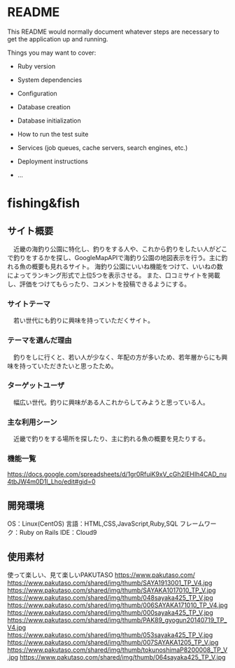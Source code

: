 # README

This README would normally document whatever steps are necessary to get the
application up and running.

Things you may want to cover:

* Ruby version

* System dependencies

* Configuration

* Database creation

* Database initialization

* How to run the test suite

* Services (job queues, cache servers, search engines, etc.)

* Deployment instructions

* ...


# fishing&fish


## サイト概要
　近畿の海釣り公園に特化し、釣りをする人や、これから釣りをしたい人がどこで釣りをするかを探し、GoogleMapAPIで海釣り公園の地図表示を行う。主に釣れる魚の概要も見れるサイト。
海釣り公園にいいね機能をつけて、いいねの数によってランキング形式で上位5つを表示させる。
また、口コミサイトを掲載し、評価をつけてもらったり、コメントを投稿できるようにする。


### サイトテーマ
　若い世代にも釣りに興味を持っていただくサイト。

### テーマを選んだ理由
　釣りをしに行くと、若い人が少なく、年配の方が多いため、若年層からにも興味を持っていただきたいと思ったため。

### ターゲットユーザ
　幅広い世代。釣りに興味がある人これからしてみようと思っている人。

### 主な利用シーン
　近畿で釣りをする場所を探したり、主に釣れる魚の概要を見たりする。

### 機能一覧
  https://docs.google.com/spreadsheets/d/1gr0RfuiK9xV_cGh2lEHIh4CAD_nu4tbJW4m0D1l_Lho/edit#gid=0

## 開発環境
 OS：Linux(CentOS)
 言語：HTML,CSS,JavaScript,Ruby,SQL
 フレームワーク：Ruby on Rails
 IDE：Cloud9

## 使用素材
使って楽しい、見て楽しいPAKUTASO
https://www.pakutaso.com/
https://www.pakutaso.com/shared/img/thumb/SAYA1913001_TP_V4.jpg
https://www.pakutaso.com/shared/img/thumb/SAYAKA1017010_TP_V.jpg
https://www.pakutaso.com/shared/img/thumb/048sayaka425_TP_V.jpg
https://www.pakutaso.com/shared/img/thumb/006SAYAKA171010_TP_V4.jpg
https://www.pakutaso.com/shared/img/thumb/000sayaka425_TP_V.jpg
https://www.pakutaso.com/shared/img/thumb/PAK89_gyogun20140719_TP_V4.jpg
https://www.pakutaso.com/shared/img/thumb/053sayaka425_TP_V.jpg
https://www.pakutaso.com/shared/img/thumb/007SAYAKA1205_TP_V.jpg
https://www.pakutaso.com/shared/img/thumb/tokunoshimaP8200008_TP_V.jpg
https://www.pakutaso.com/shared/img/thumb/064sayaka425_TP_V.jpg


